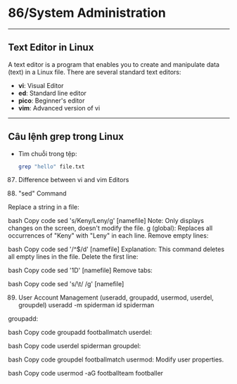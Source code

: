 ﻿# 86/System Administration

---

## Text Editor in Linux

A text editor is a program that enables you to create and manipulate data (text) in a Linux file. There are several standard text editors:

- **vi**: Visual Editor
- **ed**: Standard line editor
- **pico**: Beginner's editor
- **vim**: Advanced version of vi

---

## Câu lệnh grep trong Linux

- Tìm chuỗi trong tệp: 
  ```bash
  grep "hello" file.txt

87. Difference between vi and vim Editors

88. "sed" Command

Replace a string in a file:

bash
Copy code
sed 's/Keny/Leny/g' [namefile]
Note: Only displays changes on the screen, doesn't modify the file.
g (global): Replaces all occurrences of "Keny" with "Leny" in each line.
Remove empty lines:

bash
Copy code
sed '/^$/d' [namefile]
Explanation: This command deletes all empty lines in the file.
Delete the first line:

bash
Copy code
sed '1D' [namefile]
Remove tabs:

bash
Copy code
sed 's/\t/ /g' [namefile]

89. User Account Management (useradd, groupadd, usermod, userdel, groupdel)
useradd -m spiderman
id spiderman

groupadd:

bash
Copy code
groupadd footballmatch
userdel:

bash
Copy code
userdel spiderman
groupdel:

bash
Copy code
groupdel footballmatch
usermod: Modify user properties.

bash
Copy code
usermod -aG footballteam footballer
